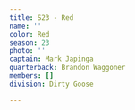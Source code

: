 ```yaml
---
title: S23 - Red
name: ''
color: Red
season: 23
photo: ''
captain: Mark Japinga
quarterback: Brandon Waggoner
members: []
division: Dirty Goose

---
```

